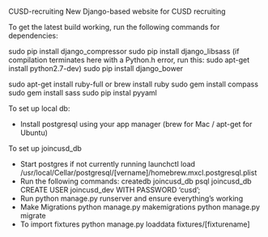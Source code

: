 #
CUSD-recruiting
New Django-based website for CUSD recruiting

To get the latest build working, run the following commands for dependencies:

  sudo pip install django_compressor
  sudo pip install django_libsass
    (if compilation terminates here with a Python.h error, run this: sudo apt-get install python2.7-dev)
  sudo pip install django_bower

  sudo apt-get install ruby-full or brew install ruby
  sudo gem install compass
  sudo gem install sass
  sudo pip instal pyyaml

To set up local db:
- Install postgresql using your app manager (brew for Mac / apt-get for Ubuntu)

To set up joincusd_db
- Start postgres if not currently running
  launchctl load /usr/local/Cellar/postgresql/[vername]/homebrew.mxcl.postgresql.plist
- Run the following commands:
  createdb joincusd_db
  psql joincusd_db
  CREATE USER joincusd_dev WITH PASSWORD ‘cusd’;
- Run python manage.py runserver and ensure everything’s working
- Make Migrations
  python manage.py makemigrations
  python manage.py migrate
- To import fixtures
  python manage.py loaddata fixtures/[fixturename]




